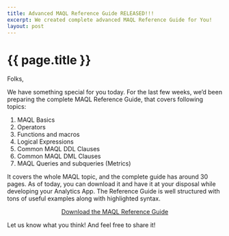 ```yaml
---
title: Advanced MAQL Reference Guide RELEASED!!!
excerpt: We created complete advanced MAQL Reference Guide for You!
layout: post
---
```


# {{ page.title }}

Folks,

We have something special for you today. For the last few weeks, we’d been preparing the complete MAQL Reference Guide, that covers following topics:

1. MAQL Basics
2. Operators
3. Functions and macros
4. Logical Expressions
5. Common MAQL DDL Clauses
6. Common MAQL DML Clauses
7. MAQL Queries and subqueries (Metrics)

It covers the whole MAQL topic, and the complete guide has around 30 pages. As of today, you can download it and have it at your disposal while developing your Analytics App. The Reference Guide is well structured with tons of useful examples along with highlighted syntax.

<center><a href="{{ site.root }}/docs/reference-guide/Adv_MAQL_Ref_Guide.pdf" class="greenButton" onClick="_gaq.push(['_trackEvent', 'PDF', 'Download', 'MAQL Reference Guide']);">Download the MAQL Reference Guide</a></center>

Let us know what you think! And feel free to share it!
